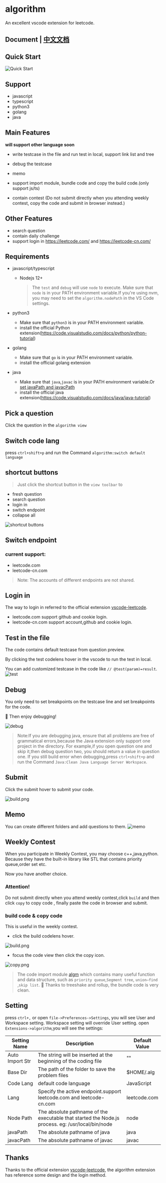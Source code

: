# algorithm

An excellent vscode extension for leetcode.

## Document | [中文文档](./docs/README_zh-CN.md)

## Quick Start

![Quick Start](./images/debug.gif)

## Support

- javascript
- typescript
- python3
- golang
- java

## Main Features

**will support other language soon**

- write testcase in the file and run test in local, support link list and tree

- debug the testcase

- memo

- support import module, bundle code and copy the build code.(only support js/ts)

- contain contest (Do not submit directly when you attending weekly contest,
  copy the code and submit in browser instead.)

## Other Features

- search question
- contain daily challenge
- support login in https://leetcode.com/ and https://leetcode-cn.com/

## Requirements

- javascript/typescript

  - Nodejs 12+

    > The `test` and `debug` will use `node` to execute.
    > Make sure that `node` is in your PATH environment variable.If you're using nvm, you may need to set the `algorithm.nodePath` in the VS Code settings.

- python3

  - Make sure that `python3` is in your PATH environment variable.
  - install the official Python extension(https://code.visualstudio.com/docs/python/python-tutorial)

- golang

  - Make sure that `go` is in your PATH environment variable.
  - install the official golang extension

- java
  - Make sure that `java`,`javac` is in your PATH environment variable.Or [set javaPath and javacPath](#setting)
  - install the official java extension(https://code.visualstudio.com/docs/java/java-tutorial)

## Pick a question

Click the question in the `algorithm view`

## Switch code lang

press `ctrl+shift+p` and run the Command `algorithm:switch default language`

## shortcut buttons

> Just click the shortcut button in the `view toolbar` to

- fresh question
- search question
- login in
- switch endpoint
- collapse all

![shortcut buttons](./images/shortcut.png)

## Switch endpoint

### current support:

- leetcode.com
- leetcode-cn.com

> Note: The accounts of different endpoints are not shared.

## Login in

The way to login in referred to the official extension [vscode-leetcode](https://github.com/LeetCode-OpenSource/vscode-leetcode).

- leetcode.com support github and cookie login.
- leetcode-cn.com support account,github and cookie login.

## Test in the file

The code contains default testcase from question preview.

By clicking the test codelens hover in the vscode to run the test in local.

You can add customized testcase in the code like `// @test(param)=result`.
![test](./images/test.png)

## Debug

You only need to set breakpoints on the testcase line and set breakpoints for the code.

:tada: Then enjoy debugging!

![debug](./images/debug.png)

> Note:If you are debugging java, ensure that all problems are free of grammatical errors,because the Java extension only support one project in the directory. For example,if you open question one and skip it,then debug question two, you should return a value in question one. If you still build error when debugging,press `ctrl+shift+p` and run the Command `Java:Clean Java Language Server Workspace`.

## Submit

Click the submit hover to submit your code.

![build.png](./images/build.png)

## Memo

You can create different folders and add questions to them.
![memo](./images/memo.gif)

## Weekly Contest

When you participate in Weekly Contest, you may choose c++,java,python. Because they have the built-in library like STL that contains priority queue,order set etc.

Now you have another choice.

### **Attention!**

Do not submit directly when you attend weekly contest,click `build` and then
click `copy` to copy code , finally paste the code in browser and submit.

### build code & copy code

This is useful in the weekly contest.

- click the build codelens hover.

![build.png](./images/build.png)

- focus the code view then click the copy icon.

![copy.png](./images/copy.png)

> The code import module [algm](https://github.com/supperchong/algm) which contains many useful function and data structure, such as `priority queue`,`Segment tree`, `union–find` ,`skip list`. :rocket: Thanks to treeshake and rollup, the bundle code is very clean.

## Setting

press `ctrl+,` or open `file->Preferences->Settings`, you will see User and Workspace setting. Workspace setting will override User setting.
open `Extensions->algorithm`,you will see the settings:

| Setting Name    | Description                                                                                       | Default Value |
| --------------- | ------------------------------------------------------------------------------------------------- | ------------- |
| Auto Import Str | The string will be inserted at the beginning of the coding file                                   | ""            |
| Base Dir        | The path of the folder to save the problem files                                                  | $HOME/.alg    |
| Code Lang       | default code language                                                                             | JavaScript    |
| Lang            | Specify the active endpoint.support leetcode.com and leetcode-cn.com                              | leetcode.com  |
| Node Path       | The absolute pathname of the executable that started the Node.js process. eg: /usr/local/bin/node | node          |
| javaPath        | The absolute pathname of java                                                                     | java          |
| javacPath       | The absolute pathname of javac                                                                    | javac         |

## Thanks

Thanks to the official extension [vscode-leetcode](https://github.com/LeetCode-OpenSource/vscode-leetcode), the algorithm extension
has reference some design and the login method.
